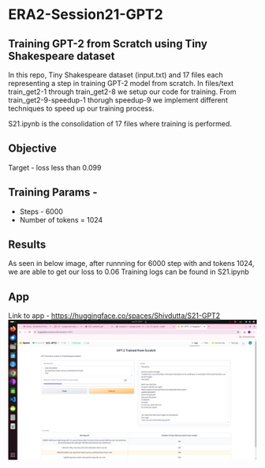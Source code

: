 # ERA2-Session21-GPT2

## Training GPT-2 from Scratch using Tiny Shakespeare dataset

In this repo, Tiny Shakespeare dataset (input.txt) and 17 files each representing a step in training GPT-2 model from scratch. 
In files/text train_get2-1 through train_get2-8 we setup our code for training. 
From train_get2-9-speedup-1 thorugh speedup-9 we implement different techniques to speed up our training process.

S21.ipynb is the consolidation of 17 files where training is performed.
## Objective
Target - loss less than 0.099

## Training Params - 
- Steps - 6000
- Number of tokens = 1024

## Results
As seen in below image, after runnning for 6000 step with and tokens 1024, we are able to get our loss to 0.06
Training logs can be found in S21.ipynb

## App

Link to app - https://huggingface.co/spaces/Shivdutta/S21-GPT2
![gpt2](gpt2.png)
